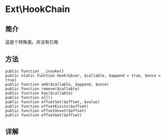 # Ext\HookChain

## 简介

这是个特殊类。并没有引用
## 方法
    public function __invoke()
    public static function Hook(&$var, $callable, $append = true, $once = true)
    public function add($callable, $append, $once)
    public function remove($callable)
    public function has($callable)
    public function all()
    public function offsetSet($offset, $value)
    public function offsetExists($offset)
    public function offsetUnset($offset)
    public function offsetGet($offset)
## 详解

